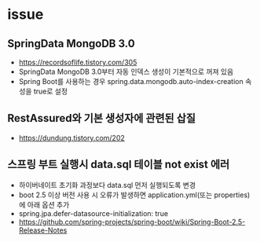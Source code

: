 # issue

## SpringData MongoDB 3.0
- https://recordsoflife.tistory.com/305
- SpringData MongoDB 3.0부터 자동 인덱스 생성이 기본적으로 꺼져 있음
- Spring Boot를 사용하는 경우 spring.data.mongodb.auto-index-creation 속성을 true로 설정

## RestAssured와 기본 생성자에 관련된 삽질
- https://dundung.tistory.com/202

## 스프링 부트 실행시 data.sql 테이블 not exist 에러 
- 하이버네이트 초기화 과정보다 data.sql 먼저 실행되도록 변경
- boot 2.5 이상 버전 사용 시 오류가 발생하면 application.yml(또는 properties) 에 아래 옵션 추가
- spring.jpa.defer-datasource-initialization: true
- https://github.com/spring-projects/spring-boot/wiki/Spring-Boot-2.5-Release-Notes